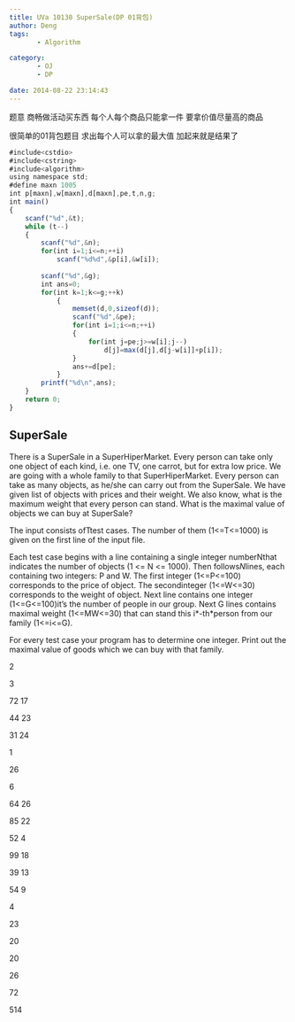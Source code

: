 ```yaml
---
title: UVa 10130 SuperSale(DP 01背包)
author: Deng
tags: 
       - Algorithm

category: 
       - OJ
       - DP

date: 2014-08-22 23:14:43
---
```

题意 商畅做活动买东西 每个人每个商品只能拿一件 要拿价值尽量高的商品

很简单的01背包题目 求出每个人可以拿的最大值 加起来就是结果了

```js 
#include<cstdio>  
#include<cstring>  
#include<algorithm>  
using namespace std;  
#define maxn 1005  
int p[maxn],w[maxn],d[maxn],pe,t,n,g;  
int main()  
{  
    scanf("%d",&t);  
    while (t--)  
    {  
        scanf("%d",&n);  
        for(int i=1;i<=n;++i)  
            scanf("%d%d",&p[i],&w[i]);  
  
        scanf("%d",&g);  
        int ans=0;  
        for(int k=1;k<=g;++k)  
            {  
                memset(d,0,sizeof(d));  
                scanf("%d",&pe);  
                for(int i=1;i<=n;++i)  
                {  
                    for(int j=pe;j>=w[i];j--)  
                        d[j]=max(d[j],d[j-w[i]]+p[i]);  
                }  
                ans+=d[pe];  
            }  
        printf("%d\n",ans);  
    }  
    return 0;  
}
```

## SuperSale

There is a SuperSale in a SuperHiperMarket. Every person can take only one object of each kind, i.e. one TV, one carrot, but for extra low price. We are going with a whole family to that SuperHiperMarket. Every person can take as many objects, as he/she can carry out from the SuperSale. We have given list of objects with prices and their weight. We also know, what is the maximum weight that every person can stand. What is the maximal value of objects we can buy at SuperSale?

The input consists ofTtest cases. The number of them (1<=T<=1000) is given on the first line of the input file.

Each test case begins with a line containing a single integer numberNthat indicates the number of objects (1 <= N <= 1000). Then follows*N*lines, each containing two integers: P and W. The first integer (1<=P<=100) corresponds to the price of object. The secondinteger (1<=W<=30) corresponds to the weight of object. Next line contains one integer (1<=G<=100)it’s the number of people in our group. Next G lines contains maximal weight (1<=MW<=30) that can stand this i*-th*person from our family (1<=i<=G).

For every test case your program has to determine one integer. Print out the maximal value of goods which we can buy with that family.

2

3

72 17

44 23

31 24

1

26

6

64 26

85 22

52 4

99 18

39 13

54 9

4

23

20

20

26

72

514